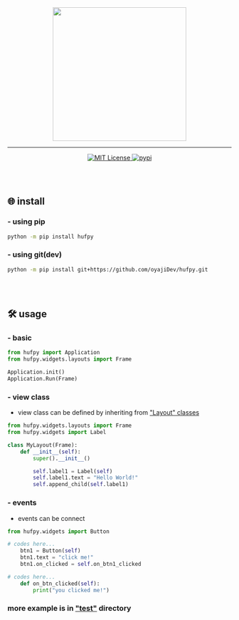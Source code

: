 <div align="center">
<img src="https://github.com/oyajiDev/hufpy/blob/master/resources/splash_transparent.png?raw=true" width="300" />
</div>
<hr>

<div align="center">
    <a href="https://github.com/oyajiDev/hufpy/blob/main/LICENSE">
        <img src="https://img.shields.io/github/license/oyajiDev/hufpy.svg" alt="MIT License" />
    </a>
    <a href="https://pypi.org/project/hufpy/">
        <img src="https://img.shields.io/pypi/v/hufpy.svg" alt="pypi" />
    </a>
</div>

<br/><br/>

## 🌐 install
### - using pip
```zsh
python -m pip install hufpy
```

### - using git(dev)
```zsh
python -m pip install git+https://github.com/oyajiDev/hufpy.git
```

<br/><br/>

## 🛠 usage
### - basic
```python
from hufpy import Application
from hufpy.widgets.layouts import Frame

Application.init()
Application.Run(Frame)
```

### - view class
- view class can be defined by inheriting from <a href="https://github.com/oyajiDev/hufpy/blob/master/hufpy/widgets/layouts.py">"Layout" classes</a>
```python
from hufpy.widgets.layouts import Frame
from hufpy.widgets import Label

class MyLayout(Frame):
    def __init__(self):
        super().__init__()

        self.label1 = Label(self)
        self.label1.text = "Hello World!"
        self.append_child(self.label1)
```

### - events
- events can be connect
```python
from hufpy.widgets import Button

# codes here...
    btn1 = Button(self)
    btn1.text = "click me!"
    btn1.on_clicked = self.on_btn1_clicked

# codes here...
    def on_btn_clicked(self):
        print("you clicked me!")
```

### more example is in <a href="https://github.com/oyajiDev/hufpy/tree/master/test">"test"</a> directory

